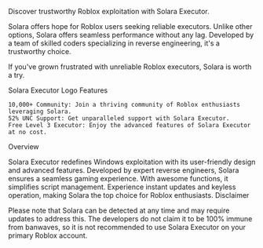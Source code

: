 Discover trustworthy Roblox exploitation with Solara Executor.

Solara offers hope for Roblox users seeking reliable executors. Unlike other options, Solara offers seamless performance without any lag. Developed by a team of skilled coders specializing in reverse engineering, it's a trustworthy choice.

If you've grown frustrated with unreliable Roblox executors, Solara is worth a try.

Solara Executor Logo
Features

    10,000+ Community: Join a thriving community of Roblox enthusiasts leveraging Solara.
    52% UNC Support: Get unparalleled support with Solara Executor.
    Free Level 3 Executor: Enjoy the advanced features of Solara Executor at no cost.

Overview

Solara Executor redefines Windows exploitation with its user-friendly design and advanced features. Developed by expert reverse engineers, Solara ensures a seamless gaming experience. With awesome functions, it simplifies script management. Experience instant updates and keyless operation, making Solara the top choice for Roblox enthusiasts.
Disclaimer

Please note that Solara can be detected at any time and may require updates to address this. The developers do not claim it to be 100% immune from banwaves, so it is not recommended to use Solara Executor on your primary Roblox account.
